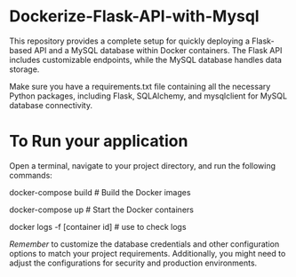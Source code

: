 # Dockerize-Flask-API-with-Mysql
This repository provides a complete setup for quickly deploying a Flask-based API and a MySQL database within Docker containers. The Flask API includes customizable endpoints, while the MySQL database handles data storage.

 Make sure you have a requirements.txt file containing all the necessary Python packages, including Flask, SQLAlchemy, and mysqlclient for MySQL database connectivity.

 # To Run your application
 Open a terminal, navigate to your project directory, and run the following commands:


 docker-compose build  # Build the Docker images
 
 docker-compose up     # Start the Docker containers

 docker logs -f [container id] # use to check logs

 
*Remember* to customize the database credentials and other configuration options to match your project requirements. Additionally, you might need to adjust the configurations for security and production environments.
